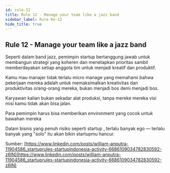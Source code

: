 ```yaml
---
id: rule-12
title: Rule 12 - Manage your team like a jazz band
sidebar_label: Rule Ke-12
hide_title: true
---
```

## Rule 12 - Manage your team like a jazz band

Seperti dalam band jazz, pemimpin startup bertanggung jawab untuk membangun strategi yang koheren dan menetapkan prioritas sambil memberdayakan setiap anggota tim untuk menjadi kreatif dan produktif.

Kamu mau manajer tidak terlalu micro manage yang memahami bahwa pekerjaan mereka adalah untuk memaksimalkan kreativitas dan produktivitas orang-orang mereka, bukan menjadi bos demi menjadi bos.

Karyawan kalian bukan sekadar alat produksi, tanpa mereke mereka visi misi kamu tidak akan bisa jalan.

Para pemimpin harus bisa memberikan environment yang cocok untuk bawahan mereka

Dalam bisnis yang penuh risiko seperti startup , terlalu banyak ego — terlalu banyak yang "solo" itu akan bikin startupmu hancur.

Sumber:
[https://www.linkedin.com/posts/william-anputra-11904586_startuprules-startupindonesia-activity-6686109034782830592-z6lN](https://www.linkedin.com/posts/william-anputra-11904586_startuprules-startupindonesia-activity-6686109034782830592-z6lN)
